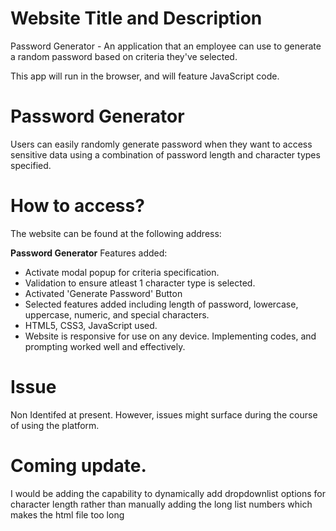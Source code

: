 # Website Title and Description

Password Generator - An application that an employee can use to generate a random password based on criteria they've selected.

 This app will run in the browser, and will feature JavaScript code.

 
# Password Generator
Users can easily randomly generate password when they want to access sensitive data using a combination of password length and character types specified.

# How to access?
The website can be found at the following address:



**Password Generator**
Features added:
- Activate modal popup for criteria specification.
- Validation to ensure atleast 1 character type is selected.
- Activated 'Generate Password' Button
- Selected features added including length of password, lowercase, uppercase, numeric, and special characters.
- HTML5, CSS3, JavaScript used.
- Website is responsive for use on any device.
Implementing codes, and prompting worked well and effectively. 


# Issue 
Non Identifed at present. However, issues might surface during the course of using the platform.


# Coming update.
 I would be adding the capability to dynamically add dropdownlist options for character length rather than manually adding the long list numbers which makes the html file too long

